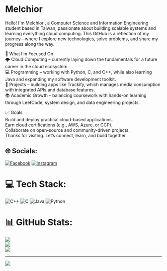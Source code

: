 # Melchior
Hello! I'm Melchior , a Computer Science and Information Engineering student based in Taiwan, passionate about building scalable systems and learning everything cloud computing. This GitHub is a reflection of my journey—where I explore new technologies, solve problems, and share my progress along the way.<br>

🚀 What I’m Focused On<br>
🌩️ Cloud Computing – currently laying down the fundamentals for a future career in the cloud ecosystem.<br>
💻 Programming – working with Python, C, and C++, while also learning Java and expanding my software development toolkit.<br>
📘 Projects – building apps like Trackify, which manages media consumption with integrated APIs and database features.<br>
📚 Academic Growth – balancing coursework with hands-on learning through LeetCode, system design, and data engineering projects.<br>

📈 Goals<br>
Build and deploy practical cloud-based applications.<br>
Earn cloud certifications (e.g., AWS, Azure, or GCP).<br>
Collaborate on open-source and community-driven projects.<br>
Thanks for visiting. Let’s connect, learn, and build together.<br>


## 🌐 Socials:
[![Facebook](https://img.shields.io/badge/Facebook-%231877F2.svg?logo=Facebook&logoColor=white)](https://facebook.com/MelchiorRemilien) [![Instagram](https://img.shields.io/badge/Instagram-%23E4405F.svg?logo=Instagram&logoColor=white)](https://instagram.com/melchiorfils) 

# 💻 Tech Stack:
![C++](https://img.shields.io/badge/c++-%2300599C.svg?style=for-the-badge&logo=c%2B%2B&logoColor=white) ![C](https://img.shields.io/badge/c-%2300599C.svg?style=for-the-badge&logo=c&logoColor=white) ![Java](https://img.shields.io/badge/java-%23ED8B00.svg?style=for-the-badge&logo=openjdk&logoColor=white) ![Python](https://img.shields.io/badge/python-3670A0?style=for-the-badge&logo=python&logoColor=ffdd54)
# 📊 GitHub Stats:
![](https://github-readme-stats.vercel.app/api?username=MelchiorRM&theme=dark&hide_border=false&include_all_commits=false&count_private=false)<br/>
![](https://nirzak-streak-stats.vercel.app/?user=MelchiorRM&theme=dark&hide_border=false)<br/>
![](https://github-readme-stats.vercel.app/api/top-langs/?username=MelchiorRM&theme=dark&hide_border=false&include_all_commits=false&count_private=false&layout=compact)

---
[![](https://visitcount.itsvg.in/api?id=MelchiorRM&icon=0&color=0)](https://visitcount.itsvg.in)

<!-- Proudly created with GPRM ( https://gprm.itsvg.in ) -->
